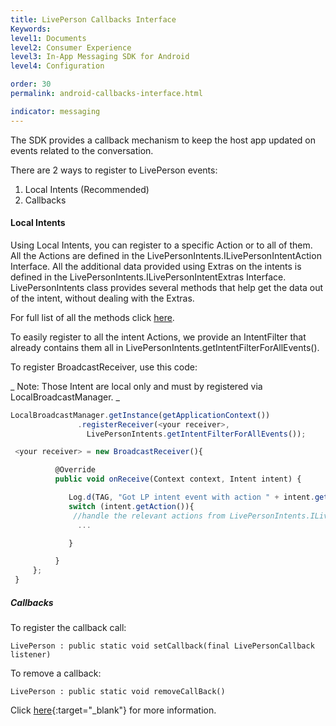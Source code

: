 ```yaml
---
title: LivePerson Callbacks Interface
Keywords:
level1: Documents
level2: Consumer Experience
level3: In-App Messaging SDK for Android
level4: Configuration

order: 30
permalink: android-callbacks-interface.html

indicator: messaging
---
```


The SDK provides a callback mechanism to keep the host app updated on events related to the conversation.

There are 2 ways to register to LivePerson events:

1. Local Intents (Recommended)
2. Callbacks

#### Local Intents

Using Local Intents, you can register to a specific Action or to all of them. All the Actions are defined in the LivePersonIntents.ILivePersonIntentAction Interface. All the additional data provided using Extras on the intents is defined in the LivePersonIntents.ILivePersonIntentExtras Interface. LivePersonIntents class provides several methods that help get the data out of the intent, without dealing with the Extras.

For full list of all the methods click [here](android-callbacks-index.html).

To easily register to all the intent Actions, we provide an IntentFilter that already contains them all in LivePersonIntents.getIntentFilterForAllEvents().

To register BroadcastReceiver, use this code:

_ Note: Those Intent are local only and must by registered via LocalBroadcastManager. _

```javascript
LocalBroadcastManager.getInstance(getApplicationContext())
               .registerReceiver(<your receiver>,
                 LivePersonIntents.getIntentFilterForAllEvents());
```

```javascript
 <your receiver> = new BroadcastReceiver(){

          @Override
          public void onReceive(Context context, Intent intent) {

             Log.d(TAG, "Got LP intent event with action " + intent.getAction());
             switch (intent.getAction()){
              //handle the relevant actions from LivePersonIntents.ILivePersonIntentAction
               ...

             }

          }  
     };
 }
```

##### Callbacks

To register the callback call:

`LivePerson : public static void setCallback(final LivePersonCallback listener) `

To remove a callback:

`LivePerson : public static void removeCallBack()`

Click [here](android-callbacks-index.html){:target="_blank"} for more information.
